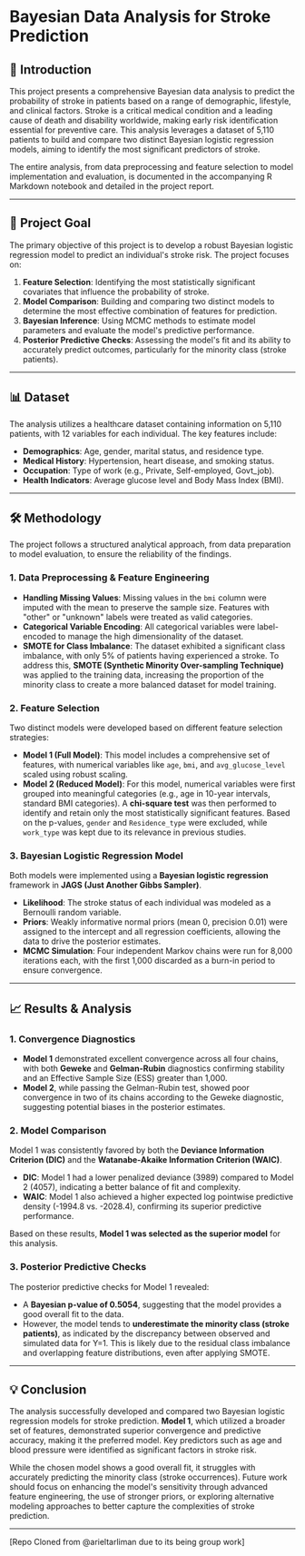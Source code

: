 # Bayesian Data Analysis for Stroke Prediction

## 🚀 Introduction

This project presents a comprehensive Bayesian data analysis to predict the probability of stroke in patients based on a range of demographic, lifestyle, and clinical factors. Stroke is a critical medical condition and a leading cause of death and disability worldwide, making early risk identification essential for preventive care. This analysis leverages a dataset of 5,110 patients to build and compare two distinct Bayesian logistic regression models, aiming to identify the most significant predictors of stroke.

The entire analysis, from data preprocessing and feature selection to model implementation and evaluation, is documented in the accompanying R Markdown notebook and detailed in the project report.

***

## 🎯 Project Goal

The primary objective of this project is to develop a robust Bayesian logistic regression model to predict an individual's stroke risk. The project focuses on:

1.  **Feature Selection**: Identifying the most statistically significant covariates that influence the probability of stroke.
2.  **Model Comparison**: Building and comparing two distinct models to determine the most effective combination of features for prediction.
3.  **Bayesian Inference**: Using MCMC methods to estimate model parameters and evaluate the model's predictive performance.
4.  **Posterior Predictive Checks**: Assessing the model's fit and its ability to accurately predict outcomes, particularly for the minority class (stroke patients).

***

## 📊 Dataset

The analysis utilizes a healthcare dataset containing information on 5,110 patients, with 12 variables for each individual. The key features include:

* **Demographics**: Age, gender, marital status, and residence type.
* **Medical History**: Hypertension, heart disease, and smoking status.
* **Occupation**: Type of work (e.g., Private, Self-employed, Govt_job).
* **Health Indicators**: Average glucose level and Body Mass Index (BMI).

***

## 🛠️ Methodology

The project follows a structured analytical approach, from data preparation to model evaluation, to ensure the reliability of the findings.

### 1. Data Preprocessing & Feature Engineering

* **Handling Missing Values**: Missing values in the `bmi` column were imputed with the mean to preserve the sample size. Features with "other" or "unknown" labels were treated as valid categories.
* **Categorical Variable Encoding**: All categorical variables were label-encoded to manage the high dimensionality of the dataset.
* **SMOTE for Class Imbalance**: The dataset exhibited a significant class imbalance, with only 5% of patients having experienced a stroke. To address this, **SMOTE (Synthetic Minority Over-sampling Technique)** was applied to the training data, increasing the proportion of the minority class to create a more balanced dataset for model training.

### 2. Feature Selection

Two distinct models were developed based on different feature selection strategies:

* **Model 1 (Full Model)**: This model includes a comprehensive set of features, with numerical variables like `age`, `bmi`, and `avg_glucose_level` scaled using robust scaling.
* **Model 2 (Reduced Model)**: For this model, numerical variables were first grouped into meaningful categories (e.g., age in 10-year intervals, standard BMI categories). A **chi-square test** was then performed to identify and retain only the most statistically significant features. Based on the p-values, `gender` and `Residence_type` were excluded, while `work_type` was kept due to its relevance in previous studies.

### 3. Bayesian Logistic Regression Model

Both models were implemented using a **Bayesian logistic regression** framework in **JAGS (Just Another Gibbs Sampler)**.

* **Likelihood**: The stroke status of each individual was modeled as a Bernoulli random variable.
* **Priors**: Weakly informative normal priors (mean 0, precision 0.01) were assigned to the intercept and all regression coefficients, allowing the data to drive the posterior estimates.
* **MCMC Simulation**: Four independent Markov chains were run for 8,000 iterations each, with the first 1,000 discarded as a burn-in period to ensure convergence.

***

## 📈 Results & Analysis

### 1. Convergence Diagnostics

* **Model 1** demonstrated excellent convergence across all four chains, with both **Geweke** and **Gelman-Rubin** diagnostics confirming stability and an Effective Sample Size (ESS) greater than 1,000.
* **Model 2**, while passing the Gelman-Rubin test, showed poor convergence in two of its chains according to the Geweke diagnostic, suggesting potential biases in the posterior estimates.

### 2. Model Comparison

Model 1 was consistently favored by both the **Deviance Information Criterion (DIC)** and the **Watanabe-Akaike Information Criterion (WAIC)**.

* **DIC**: Model 1 had a lower penalized deviance (3989) compared to Model 2 (4057), indicating a better balance of fit and complexity.
* **WAIC**: Model 1 also achieved a higher expected log pointwise predictive density (-1994.8 vs. -2028.4), confirming its superior predictive performance.

Based on these results, **Model 1 was selected as the superior model** for this analysis.

### 3. Posterior Predictive Checks

The posterior predictive checks for Model 1 revealed:

* A **Bayesian p-value of 0.5054**, suggesting that the model provides a good overall fit to the data.
* However, the model tends to **underestimate the minority class (stroke patients)**, as indicated by the discrepancy between observed and simulated data for Y=1. This is likely due to the residual class imbalance and overlapping feature distributions, even after applying SMOTE.

***

## 💡 Conclusion

The analysis successfully developed and compared two Bayesian logistic regression models for stroke prediction. **Model 1**, which utilized a broader set of features, demonstrated superior convergence and predictive accuracy, making it the preferred model. Key predictors such as age and blood pressure were identified as significant factors in stroke risk.

While the chosen model shows a good overall fit, it struggles with accurately predicting the minority class (stroke occurrences). Future work should focus on enhancing the model's sensitivity through advanced feature engineering, the use of stronger priors, or exploring alternative modeling approaches to better capture the complexities of stroke prediction.

***

[Repo Cloned from @arieltarliman due to its being group work]